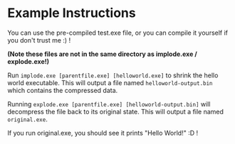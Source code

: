 # Example Instructions #
You can use the pre-compiled test.exe file, or you can compile it yourself if you don't trust me :) !

**(Note these files are not in the same directory as implode.exe / explode.exe!)**

Run `implode.exe [parentfile.exe] [helloworld.exe]` to shrink the hello world executable.
This will output a file named `helloworld-output.bin` which contains the compressed data.

Running `explode.exe [parentfile.exe] [helloworld-output.bin]` will decompress the file back to its original state.
This will output a file named `original.exe`.

 If you run original.exe, you should see it prints "Hello World!" :D !
